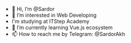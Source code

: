 - 👋 Hi, I’m @Sardor
- 👀 I’m interested in Web Developing
- I'm studying at ITStep Academy
- 🌱 I’m currently learning Vue.js ecosystem
- 📫 How to reach me by Telegram: @SardorAkh

<!---
SardorAkh/SardorAkh is a ✨ special ✨ repository because its `README.md` (this file) appears on your GitHub profile.
You can click the Preview link to take a look at your changes.
--->
